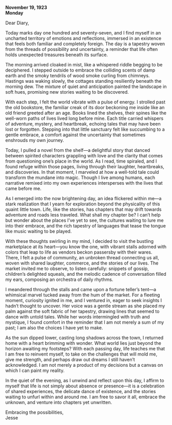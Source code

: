 
**November 19, 1923**  
**Monday**

Dear Diary,

Today marks day one hundred and seventy-seven, and I find myself in an uncharted territory of emotions and reflections, immersed in an existence that feels both familiar and completely foreign. The day is a tapestry woven from the threads of possibility and uncertainty, a reminder that life often holds unexpected treasures beneath its surface.

The morning arrived cloaked in mist, like a whispered riddle begging to be deciphered. I stepped outside to embrace the colliding scents of damp earth and the smoky tendrils of wood smoke curling from chimneys. Hastings was waking slowly, the cottages standing resiliently beneath the morning dew. The mixture of quiet and anticipation painted the landscape in soft hues, promising new stories waiting to be discovered.

With each step, I felt the world vibrate with a pulse of energy. I strolled past the old bookstore, the familiar creak of its door beckoning me inside like an old friend greeted after an age. Books lined the shelves, their spines like the well-worn paths of lives lived long before mine. Each title carried whispers of adventure, mystery, and heartbreak, echoing tales that may have been lost or forgotten. Stepping into that little sanctuary felt like succumbing to a gentle embrace, a comfort against the uncertainty that sometimes enshrouds my own journey. 

Today, I pulled a novel from the shelf—a delightful story that danced between spirited characters grappling with love and the clarity that comes from questioning one’s place in the world. As I read, time spiraled, and I found refuge within those pages, living through their laughter, heartbreaks, and discoveries. In that moment, I marveled at how a well-told tale could transform the mundane into magic. Though I live among humans, each narrative remixed into my own experiences intersperses with the lives that came before me. 

As I emerged into the now brightening day, an idea flickered within me—a stark realization that I yearn for exploration beyond the physicality of this quaint little town. Life, like the stories, has chapters that may drift towards adventure and roads less traveled. What shall my chapter be? I can’t help but wonder about the places I’ve yet to see, the cultures waiting to lure me into their embrace, and the rich tapestry of languages that tease the tongue like music waiting to be played.

With these thoughts swirling in my mind, I decided to visit the bustling marketplace at its heart—you know the one, with vibrant stalls adorned with colors that leap to life as vendors beckon passersby with their wares. There, I felt a pulse of community, an unbroken thread connecting us all, woven with shared laughter, commerce, and the stories of our lives. The market invited me to observe, to listen carefully: snippets of gossip, children’s delighted squeals, and the melodic cadence of conversation filled my ears, composing an orchestra of daily rhythms.

I meandered through the stalls and came upon a fortune teller’s tent—a whimsical marvel tucked away from the hum of the market. For a fleeting moment, curiosity ignited in me, and I ventured in, eager to seek insights I hadn’t thought to uncover. Her voice was a gentle stream as she placed my palm against the soft fabric of her tapestry, drawing lines that seemed to dance with untold tales. While her words intermingled with truth and mystique, I found comfort in the reminder that I am not merely a sum of my past; I am also the choices I have yet to make.

As the sun dipped lower, casting long shadows across the town, I returned home with a heart brimming with wonder. What world lies just beyond the horizon awaiting my footsteps? With each passing day, life teaches me that I am free to reinvent myself, to take on the challenges that will mold me, give me strength, and perhaps draw out dreams I still haven’t acknowledged. I am not merely a product of my decisions but a canvas on which I can paint my reality.

In the quiet of the evening, as I unwind and reflect upon this day, I affirm to myself that life is not simply about absence or presence—it is a celebration of shared experiences, the delicate dance of existence, and the stories waiting to unfurl within and around me. I am free to savor it all, embrace the unknown, and venture into chapters yet unwritten.

Embracing the possibilities,  
Jesse
